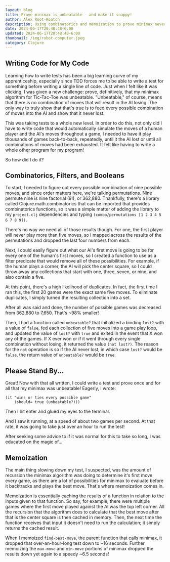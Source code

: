 ```yaml
---
layout: blog
title: Prove minimax is unbeatable - and make it snappy!
author: Alex Root-Roatch
description: Using combinatorics and memoization to prove minimax never loses - without it taking all day
date: 2024-06-17T20:48:48-6:00
updated: 2024-06-17T20:48:48-6:00
thumbnail: /img/robot-computer.jpeg
category: Clojure
---
```


## Writing Code for My Code

Learning how to write tests has been a big learning curve of my apprenticeship, especially since TDD forces me to be able to write a test for something before writing a single line of code. Just when I felt like it was clicking, I was given a new challenge: prove, definitively, that my minimax algorithm for Tic-Tac-Toe was unbeatable. "Unbeatable," of course, means that there is no combination of moves that will result in the AI losing. The only way to truly show that that's true is to feed every possible combination of moves into the AI and show that it never lost. 

This was taking tests to a whole new level. In order to do this, not only did I have to write code that would automatically simulate the moves of a human player and the AI's moves throughout a game, I needed to have it play thousands of games back-to-back, repeatedly, until it the AI lost or until all combinations of moves had been exhausted. It felt like having to write a whole other program for my program!

So how did I do it? 
 
## Combinatorics, Filters, and Booleans

To start, I needed to figure out every possible combination of nine possible moves, and since order matters here, we're talking permutations. Nine permute nine is nine factorial (9!), or 362,880. Thankfully, there's a library called Clojure.math.combinatorics that can be imported that provides combinatorics functions, so it was a simple matter of adding the library to my `project.clj` dependencies and typing `(combo/permutations [1 2 3 4 5 6 7 8 9])`. 

There's no way we need all of those results though. For one, the first player will never play more than five moves, so I mapped across the results of the permutations and dropped the last four numbers from each. 

Next, I could easily figure out what our AI's first move is going to be for every one of the human's first moves, so I created a function to use as a filter predicate that would remove all of these possibilities. For example, if the human plays a corner, the AI will pick the center square, so I could throw away any collections that start with one, three, seven, or nine, and also contain a five. 

At this point, there's a high likelihood of duplicates. In fact, the first time I ran this, the first 20 games were the exact same five moves. To eliminate duplicates, I simply turned the resulting collection into a set. 

After all was said and done, the number of possible games was decreased from 362,880 to 7,650. That's ~98% smaller!

Then, I had a function called `unbeatable?` that initialized a binding `lost?` with a value of `false`, fed each collection of five moves into a game play loop, and updated the value of `lost?` with `true` and exited in the event that X won any of the games. If X ever won or if it went through every single combination without losing, it returned the value `(not lost?)`. The reason for the `not` operation is so if the AI never lost, in which case `lost?` would be `false`, the return value of `unbeatable?` would be `true`. 

## Please Stand By...

Great! Now with that all written, I could write a test and prove once and for all that my minimax was unbeatable! Eagerly, I wrote: 

```
(it "wins or ties every possible game"
    (should= true (unbeatable?)))
```

Then I hit enter and glued my eyes to the terminal. 

And I saw it running, at a speed of about two games per second. At that rate, it was going to take just over an hour to run the test! 

After seeking some advice to if it was normal for this to take so long, I was educated on the magic of...

## Memoization

The main thing slowing down my test, I suspected, was the amount of recursion the minimax algorithm was doing to determine it's first move every game, as there are a lot of possibilities for minimax to evaluate before it backtracks and plays the best move. That's where memoization comes in.

Memoization is essentially caching the results of a function in relation to the inputs given to that function. So say, for example, there were multiple games where the first move played against the AI was the top left corner. All the recursion that the algorithm does to calculate that the best move after that is the center square is then cached in memory. Then, the next time the function receives that input it doesn't need to run the calculation; it simply returns the cached result.

When I memoized `find-best-move`, the parent function that calls minimax, it dropped that over-an-hour-long test down to ~16 seconds. Further memoizing the `max-move` and `min-move` portions of minimax dropped the results down yet again to a speedy ~6.5 seconds!



